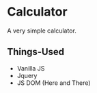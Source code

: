 # Calculator
A very simple calculator.

## Things-Used
- Vanilla JS
- Jquery
- JS DOM (Here and There)